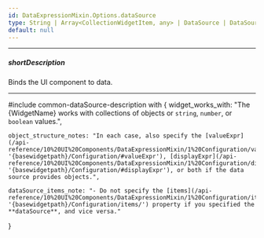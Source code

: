 ```yaml
---
id: DataExpressionMixin.Options.dataSource
type: String | Array<CollectionWidgetItem, any> | DataSource | DataSource_Options
default: null
---
```

---
##### shortDescription
Binds the UI component to data.

---
#include common-dataSource-description with {
    widget_works_with: "The {WidgetName} works with collections of objects or `string`, `number`, or `boolean` values.",

    object_structure_notes: "In each case, also specify the [valueExpr](/api-reference/10%20UI%20Components/DataExpressionMixin/1%20Configuration/valueExpr.md '{basewidgetpath}/Configuration/#valueExpr'), [displayExpr](/api-reference/10%20UI%20Components/DataExpressionMixin/1%20Configuration/displayExpr.md '{basewidgetpath}/Configuration/#displayExpr'), or both if the data source provides objects.",

    dataSource_items_note: "- Do not specify the [items](/api-reference/10%20UI%20Components/DataExpressionMixin/1%20Configuration/items '{basewidgetpath}/Configuration/items/') property if you specified the **dataSource**, and vice versa."
}